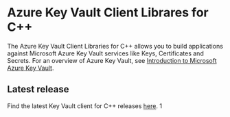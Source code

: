 # Azure Key Vault Client Librares for C++

The Azure Key Vault Client Libraries for C++ allows you to build applications against Microsoft Azure Key Vault services like Keys, Certificates and Secrets. For an overview of Azure Key Vault, see [Introduction to Microsoft Azure Key Vault](https://docs.microsoft.com/azure/key-vault).

## Latest release

Find the latest Key Vault client for C++ releases [here](https://azure.github.io/azure-sdk/releases/latest/cpp.html).
 1